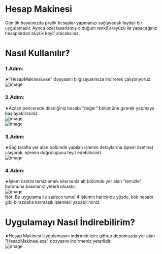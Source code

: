 # Hesap Makinesi
Günlük hayatınızda pratik hesaplar yapmanızı sağlayacak faydalı bir uygulamadır. Ayrıca özel tasarlamış olduğum renkli arayüzü ile yapacağınız hesaplardan büyük keyif alacaksınız.

# Nasıl Kullanılır?
### 1.Adım:
➤"HesapMakinesi.exe" dosyasını bilgisayarımıza indirerek çalıştırıyoruz.
<br>
![image](https://github.com/StarLordBerke4/HesapMakinesi/blob/master/1.png)
<br>
### 2.Adım:
➤Açılan pencerede dilediğiniz hesabı "değer" bölümüne girerek yapmaya başlayabilirsiniz. 
<br>
![image](https://github.com/StarLordBerke4/HesapMakinesi/blob/master/2.png)
<br>
![image](https://github.com/StarLordBerke4/HesapMakinesi/blob/master/3.png)
<br>
### 3.Adım:
➤Sağ tarafta yer alan bölümde yapılan işlemin detaylarına (işlem özetine) ulaşarak; işlemin doğruluğunu teyit edebilirsiniz.
<br>
![image](https://github.com/StarLordBerke4/HesapMakinesi/blob/master/4.png)
<br>
### 4.Adım:
➤İşlem özetini temizlemek isterseniz alt bölümde yer alan "temizle" butonuna basmanız yeterli olcaktır.
<br>
![image](https://github.com/StarLordBerke4/HesapMakinesi/blob/master/5.png)
<br>
Not: Bu uygulama ile sadece temel 4 işlemin haricinde yüzde, kök hesabı gibi birazdaha karmaşık işlemleri yapabilirsiniz.

# Uygulamayı Nasıl İndirebilirim?
➤Hesap Makinesi Uygulamasını indirmek için; githup depomuzda yer alan "HesapMakinesi.exe" dosyasını indirmeniz yeterlidir.
<br>
![image](https://github.com/StarLordBerke4/HesapMakinesi/blob/master/6.png)
